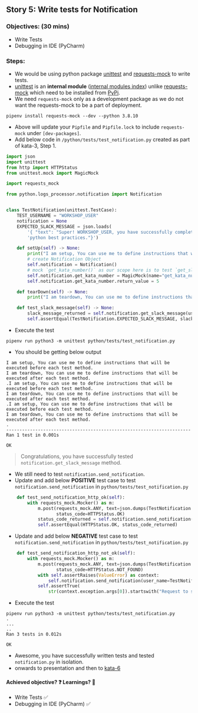 
## Story 5: Write tests for Notification

### Objectives: (**30 mins**)
- Write Tests 
- Debugging in IDE (PyCharm)

### Steps:
- We would be using python package [unittest](https://docs.python.org/3/library/unittest.html) and
  [requests-mock](https://pypi.org/project/requests-mock/) to write tests.
- [unittest](https://docs.python.org/3/library/unittest.html) is an **internal module** ([internal modules index](https://docs.python.org/3.8/py-modindex.html)) unlike 
  [requests-mock](https://pypi.org/project/requests-mock/) which need to be installed from [PyPi](https://pypi.org/).  
- We need `requests-mock` only as a development package as we do not want the requests-mock to be a part of deployment. 
```shell
pipenv install requests-mock --dev --python 3.8.10
```
- Above will update your `Pipfile` and `Pipfile.lock` to include `requests-mock` under `[dev-packages]`.
- Add below code in `/python/tests/test_notification.py` created as part of kata-3, Step 1.
```python
import json
import unittest
from http import HTTPStatus
from unittest.mock import MagicMock

import requests_mock

from python.logs_processor.notification import Notification


class TestNotification(unittest.TestCase):
    TEST_USERNAME = "WORKSHOP_USER"
    notification = None
    EXPECTED_SLACK_MESSAGE = json.loads(
        '{ "text": "Super! WORKSHOP_USER, you have successfully completed kata `5` in your journey of learning '
        'python best practices."}')

    def setUp(self) -> None:
        print("I am setup, You can use me to define instructions that will be executed before each test method.")
        # create Notification Object
        self.notification = Notification()
        # mock `get_kata_number()` as our scope here is to test `get_slack_message()` function
        self.notification.get_kata_number = MagicMock(name="get_kata_number")
        self.notification.get_kata_number.return_value = 5

    def tearDown(self) -> None:
        print("I am teardown, You can use me to define instructions that will be executed after each test method.")

    def test_slack_message(self) -> None:
        slack_message_returned = self.notification.get_slack_message(user_name=TestNotification.TEST_USERNAME)
        self.assertEqual(TestNotification.EXPECTED_SLACK_MESSAGE, slack_message_returned)
```
- Execute the test
```shell
pipenv run python3 -m unittest python/tests/test_notification.py
```
- You should be getting below output
```shell
I am setup, You can use me to define instructions that will be executed before each test method.
I am teardown, You can use me to define instructions that will be executed after each test method.
.I am setup, You can use me to define instructions that will be executed before each test method.
I am teardown, You can use me to define instructions that will be executed after each test method.
.I am setup, You can use me to define instructions that will be executed before each test method.
I am teardown, You can use me to define instructions that will be executed after each test method.
.
----------------------------------------------------------------------
Ran 1 test in 0.001s

OK
```
> Congratulations, you have successfully tested `notification.get_slack_message` method. 
- We still need to test `notification.send_notification`.
- Update and add below **POSITIVE** test case to test `notification.send_notification` in `python/tests/test_notification.py`
```python
    def test_send_notification_http_ok(self):
        with requests_mock.Mocker() as m:
            m.post(requests_mock.ANY, text=json.dumps(TestNotification.EXPECTED_SLACK_MESSAGE),
                   status_code=HTTPStatus.OK)
            status_code_returned = self.notification.send_notification(user_name=TestNotification.TEST_USERNAME)
            self.assertEqual(HTTPStatus.OK, status_code_returned)
```
- Update and add below **NEGATIVE** test case to test `notification.send_notification` in `python/tests/test_notification.py`
```python
    def test_send_notification_http_not_ok(self):
        with requests_mock.Mocker() as m:
            m.post(requests_mock.ANY, text=json.dumps(TestNotification.EXPECTED_SLACK_MESSAGE),
                   status_code=HTTPStatus.NOT_FOUND)
            with self.assertRaises(ValueError) as context:
                self.notification.send_notification(user_name=TestNotification.TEST_USERNAME)
            self.assertTrue(
                str(context.exception.args[0]).startswith("Request to slack returned an error HTTPStatus.NOT_FOUND"))
```
- Execute the test
```shell
pipenv run python3 -m unittest python/tests/test_notification.py
.
...
..
Ran 3 tests in 0.012s

OK
```
- Awesome, you have successfully written tests and tested `notification.py` in isolation.
- onwards to presentation and then to [kata-6](../kata-6/HOW-TO.md)

#### Achieved objective? :question: Learnings? :thinking:
- Write Tests :white_check_mark:
- Debugging in IDE (PyCharm) :white_check_mark: